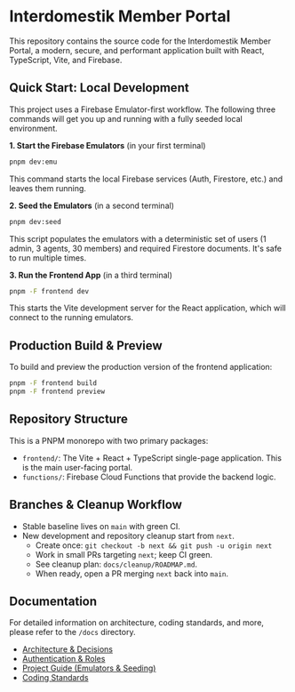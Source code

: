 # Interdomestik Member Portal

This repository contains the source code for the Interdomestik Member Portal, a modern, secure, and performant application built with React, TypeScript, Vite, and Firebase.

<!-- ![Screenshot of the member portal dashboard](./docs/assets/screenshot.png) -->

## Quick Start: Local Development

This project uses a Firebase Emulator-first workflow. The following three commands will get you up and running with a fully seeded local environment.

**1. Start the Firebase Emulators** (in your first terminal)
```bash
pnpm dev:emu
```
This command starts the local Firebase services (Auth, Firestore, etc.) and leaves them running.

**2. Seed the Emulators** (in a second terminal)
```bash
pnpm dev:seed
```
This script populates the emulators with a deterministic set of users (1 admin, 3 agents, 30 members) and required Firestore documents. It's safe to run multiple times.

**3. Run the Frontend App** (in a third terminal)
```bash
pnpm -F frontend dev
```
This starts the Vite development server for the React application, which will connect to the running emulators.

## Production Build & Preview

To build and preview the production version of the frontend application:
```bash
pnpm -F frontend build
pnpm -F frontend preview
```

## Repository Structure

This is a PNPM monorepo with two primary packages:

-   `frontend/`: The Vite + React + TypeScript single-page application. This is the main user-facing portal.
-   `functions/`: Firebase Cloud Functions that provide the backend logic.

## Branches & Cleanup Workflow

- Stable baseline lives on `main` with green CI.
- New development and repository cleanup start from `next`.
  - Create once: `git checkout -b next && git push -u origin next`
  - Work in small PRs targeting `next`; keep CI green.
  - See cleanup plan: `docs/cleanup/ROADMAP.md`.
  - When ready, open a PR merging `next` back into `main`.

## Documentation

For detailed information on architecture, coding standards, and more, please refer to the `/docs` directory.

-   [Architecture & Decisions](./docs/adr.md)
-   [Authentication & Roles](./docs/AUTH.md)
-   [Project Guide (Emulators & Seeding)](./docs/PROJECT_GUIDE.md)
-   [Coding Standards](./docs/STYLEGUIDE.md)
